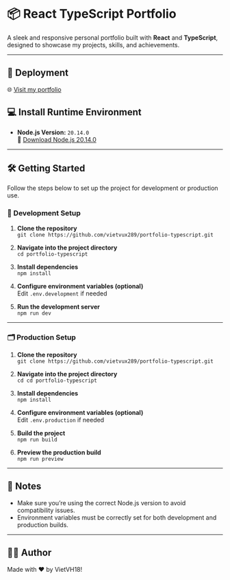 # 📦 React TypeScript Portfolio

A sleek and responsive personal portfolio built with **React** and **TypeScript**, designed to showcase my projects, skills, and achievements.

---

## 🚀 Deployment
  🌐 [Visit my portfolio](https://portfolio-typescript-sand.vercel.app/)

## 💻 Install Runtime Environment

- **Node.js Version:** `20.14.0`  
  🔗 [Download Node.js 20.14.0](https://nodejs.org/download/release/v20.14.0/)

---

## 🛠️ Getting Started

Follow the steps below to set up the project for development or production use.

### 🧪 Development Setup

1. **Clone the repository**  
   `git clone https://github.com/vietvux289/portfolio-typescript.git`  

2. **Navigate into the project directory**  
   `cd portfolio-typescript`  

3. **Install dependencies**  
   `npm install`  

4. **Configure environment variables (optional)**  
   Edit `.env.development` if needed  

5. **Run the development server**  
   `npm run dev`

---

### 🗂 Production Setup

1. **Clone the repository**  
   `git clone https://github.com/vietvux289/portfolio-typescript.git`  

2. **Navigate into the project directory**  
   `cd cd portfolio-typescript`  

3. **Install dependencies**  
   `npm install`  

4. **Configure environment variables (optional)**  
   Edit `.env.production` if needed  

5. **Build the project**  
   `npm run build`

6. **Preview the production build**  
   `npm run preview`

---

## 📌 Notes

- Make sure you’re using the correct Node.js version to avoid compatibility issues.  
- Environment variables must be correctly set for both development and production builds.

---

## 👨‍💻 Author

Made with ❤️ by VietVH18!
